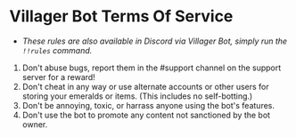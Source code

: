 # Villager Bot Terms Of Service
- *These rules are also available in Discord via Villager Bot, simply run the `!!rules` command.*
1. Don't abuse bugs, report them in the #support channel on the support server for a reward!
2. Don't cheat in any way or use alternate accounts or other users for storing your emeralds or items. (This includes no self-botting.)
3. Don't be annoying, toxic, or harrass anyone using the bot's features.
4. Don't use the bot to promote any content not sanctioned by the bot owner.
